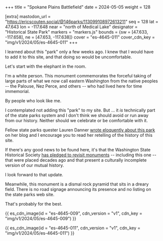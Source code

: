 +++
title = "Spokane Plains Battlefield"
date = 2024-05-05
weight = 128

[extra]
mastodon_url = "https://ericscouten.social/@146parks/113099108972613211"
seq = 128
lat = 47.643
lon = -117.648
near = "north of Medical Lake"
designator = "Historical State Park"
markers = "markers.js"
bounds = {sw = [47.633, -117.658], ne = [47.653, -117.638]}
cover = "es-4645-011"
cover_cdn_key = "img/v1/2024/05/es-4645-011"
+++

I learned about this "park" only a few weeks ago. I knew that I would have to add it to this site, and that doing so would be uncomfortable.

<!-- more -->

Let's start with the elephant in the room.

I'm a white person. This monument commemorates the forceful taking of large parts of what we now call eastern Washington from the native peoples -- the Palouse, Nez Perce, and others -- who had lived here for time immemorial.

By people who look like me.

I contemplated not adding this "park" to my site. But ... it _is_ technically part of the state parks system and I don't think we should avoid or run away from our history. Neither should we celebrate or be comfortable with it.

Fellow state parks quester Lauren Danner [wrote eloquently about this park](https://laurendanner.com/spokane-plains-battlefield-state-park/) on her blog and I encourage you to read her retelling of the history of this site.

If there's any good news to be found here, it's that the Washington State Historical Society [has pledged to revisit monuments](https://www.washingtonhistory.org/across-washington/monuments-project/) -- including this one -- that were placed decades ago and that present a culturally incomplete version of our mutual history.

I look forward to that update.

Meanwhile, this monument is a dismal rock pyramid that sits in a dreary field. There is no road signage announcing its presence and no listing on the state parks web site.

That's probably for the best.

{{ es_cdn_image(id = "es-4645-009", cdn_version = "v1", cdn_key = "img/v1/2024/05/es-4645-009") }}

{{ es_cdn_image(id = "es-4645-011", cdn_version = "v1", cdn_key = "img/v1/2024/05/es-4645-011") }}
